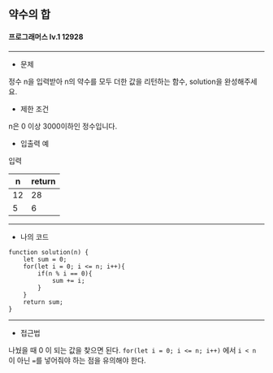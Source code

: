## 약수의 합
#### 프로그래머스 lv.1 12928
------
* 문제

정수 n을 입력받아 n의 약수를 모두 더한 값을 리턴하는 함수, solution을 완성해주세요.

* 제한 조건

n은 0 이상 3000이하인 정수입니다.


* 입출력 예

입력 

|n|return|
|------|---------|
|12|28|
|5|6|

-----

* 나의 코드
```
function solution(n) {
    let sum = 0;
    for(let i = 0; i <= n; i++){
        if(n % i == 0){
            sum += i;
        }
    }
    return sum;
}
```
----
* 접근법

나눴을 때 0 이 되는 값을 찾으면 된다.  `for(let i = 0; i <= n; i++)` 에서 `i < n` 이 아닌 `=`를 넣어줘야 하는 점을 유의해야 한다.